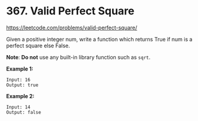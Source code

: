 # 367. Valid Perfect Square

https://leetcode.com/problems/valid-perfect-square/

Given a positive integer num, write a function which returns True if num is a perfect square else False.

**Note**: **Do not** use any built-in library function such as `sqrt`.

**Example 1:**

```
Input: 16
Output: true
```

**Example 2:**

```
Input: 14
Output: false
```
